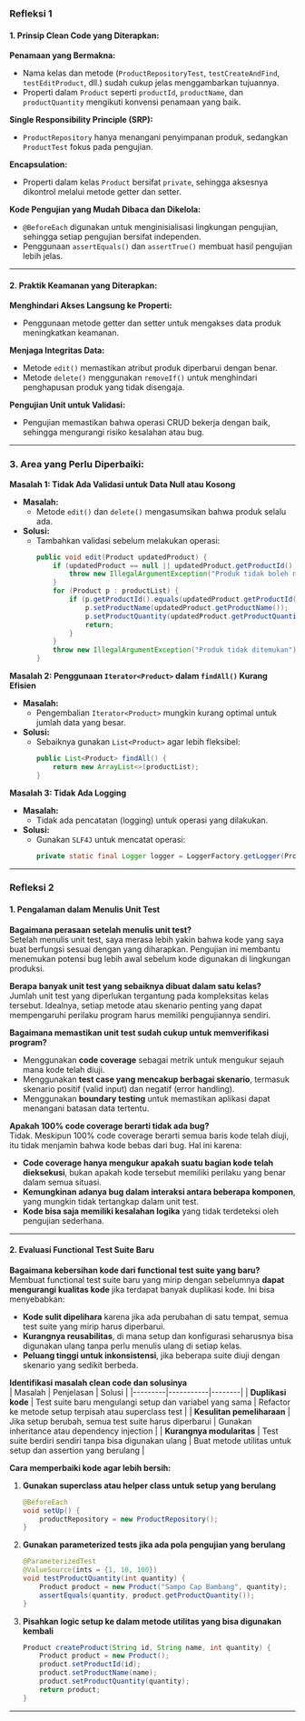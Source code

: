 ### **Refleksi 1**  

#### **1. Prinsip Clean Code yang Diterapkan:**  
**Penamaan yang Bermakna:**  
- Nama kelas dan metode (`ProductRepositoryTest`, `testCreateAndFind`, `testEditProduct`, dll.) sudah cukup jelas menggambarkan tujuannya.  
- Properti dalam `Product` seperti `productId`, `productName`, dan `productQuantity` mengikuti konvensi penamaan yang baik.  

**Single Responsibility Principle (SRP):**  
- `ProductRepository` hanya menangani penyimpanan produk, sedangkan `ProductTest` fokus pada pengujian.  

**Encapsulation:**  
- Properti dalam kelas `Product` bersifat `private`, sehingga aksesnya dikontrol melalui metode getter dan setter.  

**Kode Pengujian yang Mudah Dibaca dan Dikelola:**  
- `@BeforeEach` digunakan untuk menginisialisasi lingkungan pengujian, sehingga setiap pengujian bersifat independen.  
- Penggunaan `assertEquals()` dan `assertTrue()` membuat hasil pengujian lebih jelas.  

---

#### **2. Praktik Keamanan yang Diterapkan:**  
**Menghindari Akses Langsung ke Properti:**  
- Penggunaan metode getter dan setter untuk mengakses data produk meningkatkan keamanan.  

**Menjaga Integritas Data:**  
- Metode `edit()` memastikan atribut produk diperbarui dengan benar.  
- Metode `delete()` menggunakan `removeIf()` untuk menghindari penghapusan produk yang tidak disengaja.  

**Pengujian Unit untuk Validasi:**  
- Pengujian memastikan bahwa operasi CRUD bekerja dengan baik, sehingga mengurangi risiko kesalahan atau bug.  

---

### **3. Area yang Perlu Diperbaiki:**  
**Masalah 1: Tidak Ada Validasi untuk Data Null atau Kosong**  
- **Masalah:**  
  - Metode `edit()` dan `delete()` mengasumsikan bahwa produk selalu ada.  
- **Solusi:**  
  - Tambahkan validasi sebelum melakukan operasi:  
    ```java
    public void edit(Product updatedProduct) {
        if (updatedProduct == null || updatedProduct.getProductId() == null) {
            throw new IllegalArgumentException("Produk tidak boleh null");
        }
        for (Product p : productList) {
            if (p.getProductId().equals(updatedProduct.getProductId())) {
                p.setProductName(updatedProduct.getProductName());
                p.setProductQuantity(updatedProduct.getProductQuantity());
                return;
            }
        }
        throw new IllegalArgumentException("Produk tidak ditemukan");
    }
    ```

**Masalah 2: Penggunaan `Iterator<Product>` dalam `findAll()` Kurang Efisien**  
- **Masalah:**  
  - Pengembalian `Iterator<Product>` mungkin kurang optimal untuk jumlah data yang besar.  
- **Solusi:**  
  - Sebaiknya gunakan `List<Product>` agar lebih fleksibel:  
    ```java
    public List<Product> findAll() {
        return new ArrayList<>(productList);
    }
    ```

**Masalah 3: Tidak Ada Logging**  
- **Masalah:**  
  - Tidak ada pencatatan (logging) untuk operasi yang dilakukan.  
- **Solusi:**  
  - Gunakan `SLF4J` untuk mencatat operasi:  
    ```java
    private static final Logger logger = LoggerFactory.getLogger(ProductRepository.class);
    ```

---

### **Refleksi 2**  

#### **1. Pengalaman dalam Menulis Unit Test**  

**Bagaimana perasaan setelah menulis unit test?**  
Setelah menulis unit test, saya merasa lebih yakin bahwa kode yang saya buat berfungsi sesuai dengan yang diharapkan. Pengujian ini membantu menemukan potensi bug lebih awal sebelum kode digunakan di lingkungan produksi.  

**Berapa banyak unit test yang sebaiknya dibuat dalam satu kelas?**  
Jumlah unit test yang diperlukan tergantung pada kompleksitas kelas tersebut. Idealnya, setiap metode atau skenario penting yang dapat mempengaruhi perilaku program harus memiliki pengujiannya sendiri.  

**Bagaimana memastikan unit test sudah cukup untuk memverifikasi program?**  
- Menggunakan **code coverage** sebagai metrik untuk mengukur sejauh mana kode telah diuji.  
- Menggunakan **test case yang mencakup berbagai skenario**, termasuk skenario positif (valid input) dan negatif (error handling).  
- Menggunakan **boundary testing** untuk memastikan aplikasi dapat menangani batasan data tertentu.  

**Apakah 100% code coverage berarti tidak ada bug?**  
Tidak. Meskipun 100% code coverage berarti semua baris kode telah diuji, itu tidak menjamin bahwa kode bebas dari bug. Hal ini karena:  
- **Code coverage hanya mengukur apakah suatu bagian kode telah dieksekusi**, bukan apakah kode tersebut memiliki perilaku yang benar dalam semua situasi.  
- **Kemungkinan adanya bug dalam interaksi antara beberapa komponen**, yang mungkin tidak tertangkap dalam unit test.  
- **Kode bisa saja memiliki kesalahan logika** yang tidak terdeteksi oleh pengujian sederhana.  

---

#### **2. Evaluasi Functional Test Suite Baru**  

**Bagaimana kebersihan kode dari functional test suite yang baru?**  
Membuat functional test suite baru yang mirip dengan sebelumnya **dapat mengurangi kualitas kode** jika terdapat banyak duplikasi kode. Ini bisa menyebabkan:  
- **Kode sulit dipelihara** karena jika ada perubahan di satu tempat, semua test suite yang mirip harus diperbarui.  
- **Kurangnya reusabilitas**, di mana setup dan konfigurasi seharusnya bisa digunakan ulang tanpa perlu menulis ulang di setiap kelas.  
- **Peluang tinggi untuk inkonsistensi**, jika beberapa suite diuji dengan skenario yang sedikit berbeda.  

**Identifikasi masalah clean code dan solusinya**  
| Masalah | Penjelasan | Solusi |
|---------|-----------|--------|
| **Duplikasi kode** | Test suite baru mengulangi setup dan variabel yang sama | Refactor ke metode setup terpisah atau superclass test |
| **Kesulitan pemeliharaan** | Jika setup berubah, semua test suite harus diperbarui | Gunakan inheritance atau dependency injection |
| **Kurangnya modularitas** | Test suite berdiri sendiri tanpa bisa digunakan ulang | Buat metode utilitas untuk setup dan assertion yang berulang |

**Cara memperbaiki kode agar lebih bersih:**  
1. **Gunakan superclass atau helper class untuk setup yang berulang**  
    ```java
    @BeforeEach
    void setUp() {
        productRepository = new ProductRepository();
    }
    ```
2. **Gunakan parameterized tests jika ada pola pengujian yang berulang**  
    ```java
    @ParameterizedTest
    @ValueSource(ints = {1, 10, 100})
    void testProductQuantity(int quantity) {
        Product product = new Product("Sampo Cap Bambang", quantity);
        assertEquals(quantity, product.getProductQuantity());
    }
    ```
3. **Pisahkan logic setup ke dalam metode utilitas yang bisa digunakan kembali**  
    ```java
    Product createProduct(String id, String name, int quantity) {
        Product product = new Product();
        product.setProductId(id);
        product.setProductName(name);
        product.setProductQuantity(quantity);
        return product;
    }
    ```
---

